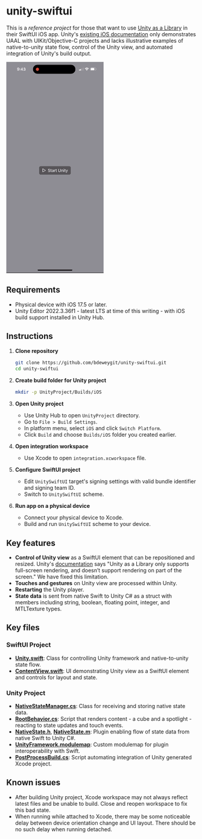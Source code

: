 # unity-swiftui

This is a _reference project_ for those that want to use [Unity as a Library](https://unity.com/features/unity-as-a-library) in their SwiftUI iOS app. Unity's [existing iOS documentation](https://github.com/Unity-Technologies/uaal-example/blob/master/docs/ios.md) only demonstrates UAAL with UIKit/Objective-C projects and lacks illustrative examples of native-to-unity state flow, control of the Unity view, and automated integration of Unity's build output.

![Screen recording](recording.gif)

## Requirements

- Physical device with iOS 17.5 or later.
- Unity Editor 2022.3.36f1 - latest LTS at time of this writing - with iOS build support installed in Unity Hub.

## Instructions

1. **Clone repository**
    ```bash
    git clone https://github.com/bdeweygit/unity-swiftui.git
    cd unity-swiftui
    ```

2. **Create build folder for Unity project**
    ```bash
    mkdir -p UnityProject/Builds/iOS
    ```

3. **Open Unity project**
    - Use Unity Hub to open `UnityProject` directory.
    - Go to `File > Build Settings`.
    - In platform menu, select `iOS` and click `Switch Platform`.
    - Click `Build` and choose `Builds/iOS` folder you created earlier.

4. **Open integration workspace**
    - Use Xcode to open `integration.xcworkspace` file.

5. **Configure SwiftUI project**
    - Edit `UnitySwiftUI` target's signing settings with valid bundle identifier and signing team ID.
    - Switch to `UnitySwiftUI` scheme.

6. **Run app on a physical device**
    - Connect your physical device to Xcode.
    - Build and run `UnitySwiftUI` scheme to your device.

## Key features

- **Control of Unity view** as a SwiftUI element that can be repositioned and resized. Unity's [documentation](https://docs.unity3d.com/2022.3/Documentation/Manual/UnityasaLibrary-iOS.html) says "Unity as a Library only supports full-screen rendering, and doesn’t support rendering on part of the screen." We have fixed this limitation.
- **Touches and gestures** on Unity view are processed within Unity.
- **Restarting** the Unity player.
- **State data** is sent from native Swift to Unity C# as a struct with members including string, boolean, floating point, integer, and MTLTexture types.

## Key files

### SwiftUI Project

- [**Unity.swift**](SwiftUIProject/UnitySwiftUI/Unity.swift): Class for controlling Unity framework and native-to-unity state flow.
- [**ContentView.swift**](SwiftUIProject/UnitySwiftUI/ContentView.swift): UI demonstrating Unity view as a SwiftUI element and controls for layout and state.

### Unity Project

- [**NativeStateManager.cs**](UnityProject/Assets/Scripts/NativeStateManager.cs): Class for receiving and storing native state data.
- [**RootBehavior.cs**](UnityProject/Assets/Scripts/RootBehavior.cs): Script that renders content - a cube and a spotlight - reacting to state updates and touch events.
- [**NativeState.h**](UnityProject/Assets/Plugins/iOS/NativeState.h), [**NativeState.m**](UnityProject/Assets/Plugins/iOS/NativeState.m): Plugin enabling flow of state data from native Swift to Unity C#.
- [**UnityFramework.modulemap**](UnityProject/Assets/Plugins/iOS/UnityFramework.modulemap): Custom modulemap for plugin interoperability with Swift.
- [**PostProcessBuild.cs**](UnityProject/Assets/Editor/PostProcessBuild.cs): Script automating integration of Unity generated Xcode project.

## Known issues
- After building Unity project, Xcode workspace may not always reflect latest files and be unable to build. Close and reopen workspace to fix this bad state.
- When running while attached to Xcode, there may be some noticeable delay between device orientation change and UI layout. There should be no such delay when running detached.

